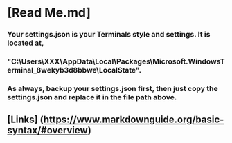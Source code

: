 # [**Read Me.md**]

### Your settings.json is your Terminals style and settings. It is located at,
### "C:\Users\XXX\AppData\Local\Packages\Microsoft.WindowsTerminal_8wekyb3d8bbwe\LocalState".


### __As always, backup your settings.json first,__ then just copy the settings.json and replace it in the file path above.

## **[Links]** (https://www.markdownguide.org/basic-syntax/#overview) 
